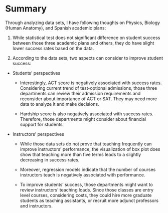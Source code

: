 
# Summary

Through analyzing data sets, I have following thoughts on Physics, Biology (Human Anatomy), and Spanish academic plans:

1.  While statistical test does not significant difference on student success between those three academic plans and others, they do have slight lower success rates based on the data.

<!-- -->

2.  According to the data sets, two aspects can consider to improve student success:

- Students’ perspectives
  - Interestingly, ACT score is negatively associated with success rates. Considering current trend of test-optional admissions, those three departments can review their admission requirements and reconsider about importance of ACT or SAT. They may need more data to analyze it and make decisions.

  - Hardship score is also negatively associated with success rates. Therefore, those departments might consider about financial support for students.
- Instructors’ perspectives
  - While those data sets do not prove that teaching frequently can improve instructors’ performance, the visualization of box plot does show that teaching more than five terms leads to a slightly decreasing in success rates.

  - Moreover, regression models indicate that the number of courses instructors teach is negatively associated with performance.

  - To improve students’ success, those departments might want to review instructors’ teaching loads. Since those classes are entry level courses, considering costs, they could hire more graduate students as teaching assistants, or recruit more adjunct professors and instructors.
